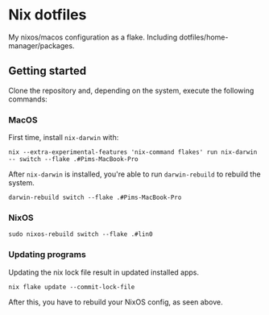# Nix dotfiles

My nixos/macos configuration as a flake. Including dotfiles/home-manager/packages.

## Getting started

Clone the repository and, depending on the system, execute the following commands:

### MacOS

First time, install `nix-darwin` with:

```shell
nix --extra-experimental-features 'nix-command flakes' run nix-darwin -- switch --flake .#Pims-MacBook-Pro
```

After `nix-darwin` is installed, you're able to run `darwin-rebuild` to rebuild the system.

```shell
darwin-rebuild switch --flake .#Pims-MacBook-Pro
```

### NixOS

```shell
sudo nixos-rebuild switch --flake .#lin0
```

### Updating programs

Updating the nix lock file result in updated installed apps.

```shell
nix flake update --commit-lock-file
```

After this, you have to rebuild your NixOS config, as seen above.
